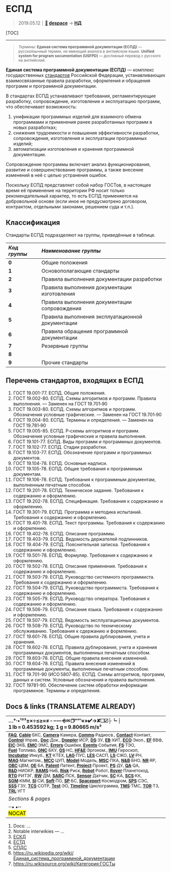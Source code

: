 # ЕСПД
> 2019.05.12 ┊ **[🚀](../index/index.md) [despace](index.md)** → **[НД](doc.md#НД)**

[TOC]

---

> <small>*Термины:* **Единая система программной документации (ЕСПД)** — русскоязычный термин, не имеющий аналога в английском языке. **Unified system for program socumentation (USFPD)** — дословный перевод с русского на английский.</small>

**Единая система программной документации (ЕСПД)** — комплекс государственных [стандартов](doc.md) Российской Федерации, устанавливающих взаимосвязанные правила разработки, оформления и обращения программ и программной документации.

В стандартах ЕСПД устанавливают требования, регламентирующие разработку, сопровождение, изготовление и эксплуатацию программ, что обеспечивает возможность:

   1. унификации программных изделий для взаимного обмена программами и применения ранее разработанных программ в новых разработках;
   1. снижения трудоемкости и повышения эффективности разработки, сопровождения, изготовления и эксплуатации программных изделий;
   1. автоматизации изготовления и хранения программной документации.

Сопровождение программы включает анализ функционирования, развитие и совершенствование программы, а также внесение изменений в неё с целью устранения ошибок.

Поскольку ЕСПД представляет собой набор ГОСТов, в настоящее время её применение на территории РФ носит только рекомендательный характер, то есть ЕСПД применяется на добровольной основе (если иное не предусмотрено договором, контрактом, отдельными законами, решением суда и т.п.).



## Классификация
Стандарты ЕСПД подразделяют на группы, приведённые в таблице.

|*Код группы*|*Наименование группы*|
|:--|:--|
|**0**  |Общие положения  |
|**1**  |Основополагающие стандарты  |
|**2**  |Правила выполнения документации разработки  |
|**3**  |Правила выполнения документации изготовления  |
|**4**  |Правила выполнения документации сопровождения  |
|**5**  |Правила выполнения эксплуатационной документации  |
|**6**  |Правила обращения программной документации  |
|**7**  |Резервные группы  |
|**8**  |  |
|**9**  |Прочие стандарты  |



## Перечень стандартов, входящих в ЕСПД
   1. ГОСТ 19.001-77. ЕСПД. Общие положения.
   1. ГОСТ 19.002-80. ЕСПД. Схемы алгоритмов и программ. Правила выполнения. — Заменен на ГОСТ 19.701‑90
   1. ГОСТ 19.003-80. ЕСПД. Схемы алгоритмов и программ. Обозначения условные графические. — Заменен на ГОСТ 19.701‑90
   1. ГОСТ 19.004-80. ЕСПД. Термины и определения. — Заменен на ГОСТ 19.781‑90
   1. ГОСТ 19.005-85. ЕСПД. Р‑схемы алгоритмов и программ. Обозначения условные графические и правила выполнения.
   1. ГОСТ 19.101-77. ЕСПД. Виды программ и программных документов.
   1. ГОСТ 19.102-77. ЕСПД. Стадии разработки.
   1. ГОСТ 19.103-77. ЕСПД. Обозначение программ и программных документов.
   1. ГОСТ 19.104-78. ЕСПД. Основные надписи.
   1. ГОСТ 19.105-78. ЕСПД. Общие требования к программным документам.
   1. ГОСТ 19.106-78. ЕСПД. Требования к программным документам, выполненным печатным способом.
   1. ГОСТ 19.201-78. ЕСПД. Техническое задание. Требования к содержанию и оформлению.
   1. ГОСТ 19.202-78. ЕСПД. Спецификация. Требования к содержанию и оформлению.
   1. ГОСТ 19.301-79. ЕСПД. Программа и методика испытаний. Требования к содержанию и оформлению.
   1. ГОСТ 19.401-78. ЕСПД. Текст программы. Требования к содержанию и оформлению.
   1. ГОСТ 19.402-78. ЕСПД. Описание программы.
   1. ГОСТ 19.403-79. ЕСПД. Ведомость держателей подлинников.
   1. ГОСТ 19.404-79. ЕСПД. Пояснительная записка. Требования к содержанию и оформлению.
   1. ГОСТ 19.501-78. ЕСПД. Формуляр. Требования к содержанию и оформлению.
   1. ГОСТ 19.502-78. ЕСПД. Описание применения. Требования к содержанию и оформлению.
   1. ГОСТ 19.503-79. ЕСПД. Руководство системного программиста. Требования к содержанию и оформлению.
   1. ГОСТ 19.504-79. ЕСПД. Руководство программиста. Требования к содержанию и оформлению.
   1. ГОСТ 19.505-79. ЕСПД. Руководство оператора. Требования к содержанию и оформлению.
   1. ГОСТ 19.506-79. ЕСПД. Описание языка. Требования к содержанию и оформлению.
   1. ГОСТ 19.507-79. ЕСПД. Ведомость эксплуатационных документов.
   1. ГОСТ 19.508-79. ЕСПД. Руководство по техническому обслуживанию. Требования к сдержанию и формлению.
   1. ГОСТ 19.601-78. ЕСПД. Общие правила дублирования, учета и хранения.
   1. ГОСТ 19.602-78. ЕСПД. Правила дублирования, учета и хранения программных документов, выполненных печатным способом.
   1. ГОСТ 19.603-78. ЕСПД. Общие правила внесения изменений.
   1. ГОСТ 19.604-78. ЕСПД. Правила внесения изменений в программные документы, выполненные печатным способом.
   1. ГОСТ 19.701-90 (ИСО 5807‑85). ЕСПД. Схемы алгоритмов, программ, данных и систем. Условные обозначения и правила выполнения.
   1. ГОСТ 19781-90. Обеспечение систем обработки информации программное. Термины и определения.



<p style="page-break-after:always"> </p>

## Docs & links (TRANSLATEME ALREADY)
|…°·•¹²³±×÷≤≥≈≠ ‑ −— ⎆✉ ❐“”’«»✔→✘☐☑├┕┆ 1 lb = 0.453592 kg; 1 g = 9.80665 m/s²|
|:--|
|<small>**[FAQ](faq.md)**, **[Cable](cable.md)**·БКС, **[Camera](camera.md)**·Камера, **[Comms](comms.md)**·Радиосв., **[Contact](contact.md)**·Контакт, **[Control](control.md)**·Управ., **[Doc](doc.md)**·Док., **[Doppler](doppler.md)**·ИСР, **[DS](ds.md)**·ЗУ, **[EB](eb.md)**·ХИТ, **[ECO](ecology.md)**·Экол., **[EF](ef.md)**·ВВФ, **[ElC](elc.md)**·ЭКБ, **[EMC](emc.md)**·ЭМС, **[Errors](error.md)**·Ошибки, **[Events](event.md)**·События, **[FS](fs.md)**·ТЭО, **[Fuel](fuel.md)**·Топливо, **[GNC](gnc.md)**·БКУ, **[GS](scs.md)**·НС, **[HF&E](hfe.md)**·Эргоном., **[IMU](imu.md)**·Гироскоп, **[Incubator](incubator.md)**·Инкуб., **[KT](kt.md)**·КТЕХ, **[LAG](lag.md)**·ПУC, **[LES](les.md)**·САСП, **[LS](ls.md)**·СЖО, **[LV](lv.md)**·РН, **[MAG](mag.md)**·Магнитом., **[MCC](mcc.md)**·ЦУП, **[Model](model.md)**·Модель, **[MSC](sc.md)**·ПКА, **[N&B](nnb.md)**·БНО, **[NR](nr.md)**·ЯР, **[OBC](obc.md)**·ЦВМ, **[OE](oe.md)**·БА, **[Patent](патент.md)**·Патент, **[Project](project.md)**·Проект, **[PS](ps.md)**·ДУ, **[QA](quality.md)**·QA, **[R&D](rnd.md)**·НИОКР, **[RAMS](rams.md)**·НиБ, **[Risk](risk.md)**·Риск, **[Robot](robotics.md)**·Робот, **[Rover](rover.md)**·Планетоход, **[RTG](rtg.md)**·РИТЭГ, **[RW](rw.md)**·ДМ, **[SARC](sarc.md)**·ПСК, **[Sensor](sensor.md)**·Датчик, **[SC](sc.md)**·КА, **[SCS](scs.md)**·КК, **[SGM](sgm.md)**·КММ, **[SI](si.md)**·СИ, **[Soft](soft.md)**·ПО, **[SP](sp.md)**·БС, **[Spaceport](spaceport.md)**·Космодром, **[SPS](sps.md)**·СЭС, **[SSS](sss.md)**·ГЗУ, **[TCS](tcs.md)**·СОТР, **[Test](test.md)**·ЭО, **[Timeline](timeline.md)**·Циклограмма, **[TMS](tms.md)**·ТМС, **[TOR](tor.md)**·ТЗ, **[TRL](trl.md)**·УГТ</small>|
|*Sections & pages*|
|**··• [](.md) •··**<br> <mark>NOCAT</mark> |

   1. Docs: …
   1. Notable interwikies — …
   1. [ЕСКД](eskd.md)
   1. [ЕСТД](estd.md)
   1. [СПДС](sddfc.md)</small>
   1. <https://ru.wikipedia.org/wiki/Единая_система_программной_документации>
   1. <https://ru.wikisource.org/wiki/Категория:ГОСТы>
